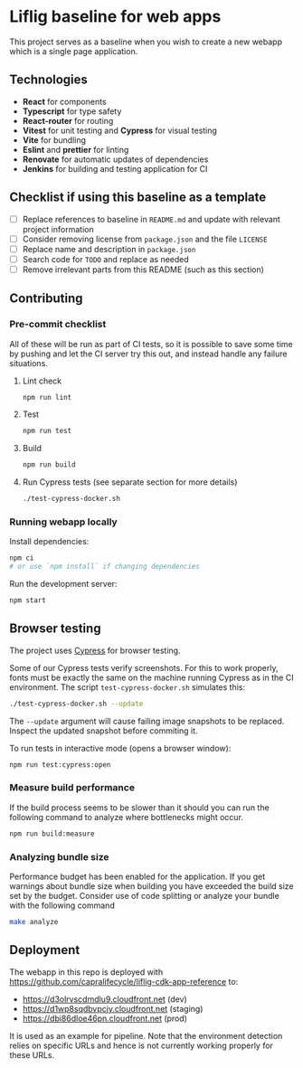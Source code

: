 # Liflig baseline for web apps
This project serves as a baseline when you wish to create a new webapp which is a single page application.

## Technologies
- **React** for components
- **Typescript** for type safety
- **React-router** for routing
- **Vitest** for unit testing and **Cypress** for visual testing
- **Vite** for bundling
- **Eslint** and **prettier** for linting
- **Renovate** for automatic updates of dependencies
- **Jenkins** for building and testing application for CI

## Checklist if using this baseline as a template

- [ ] Replace references to baseline in `README.md` and update with relevant project information
- [ ] Consider removing license from `package.json` and the file `LICENSE`
- [ ] Replace name and description in `package.json`
- [ ] Search code for `TODO` and replace as needed
- [ ] Remove irrelevant parts from this README (such as this section)

## Contributing

### Pre-commit checklist

All of these will be run as part of CI tests, so it is possible to save
some time by pushing and let the CI server try this out, and instead handle
any failure situations.

1. Lint check

   ```bash
   npm run lint
   ```

1. Test

   ```bash
   npm run test
   ```

1. Build

   ```bash
   npm run build
   ```

1. Run Cypress tests (see separate section for more details)

   ```bash
   ./test-cypress-docker.sh
   ```

### Running webapp locally

Install dependencies:

```bash
npm ci
# or use `npm install` if changing dependencies
```

Run the development server:

```bash
npm start
```

## Browser testing

The project uses [Cypress](https://www.cypress.io/) for browser testing.

Some of our Cypress tests verify screenshots. For this to work properly,
fonts must be exactly the same on the machine running Cypress as in
the CI environment. The script `test-cypress-docker.sh` simulates this:

```bash
./test-cypress-docker.sh --update
```

The `--update` argument will cause failing image snapshots to be replaced.
Inspect the updated snapshot before commiting it.

To run tests in interactive mode (opens a browser window):

```bash
npm run test:cypress:open
```

### Measure build performance

If the build process seems to be slower than it should you can run the
following command to analyze where bottlenecks might occur.

```bash
npm run build:measure
```

### Analyzing bundle size

Performance budget has been enabled for the application. If you get
warnings about bundle size when building you have exceeded the build
size set by the budget. Consider use of code splitting or analyze
your bundle with the following command

```bash
make analyze
```

## Deployment

The webapp in this repo is deployed with
https://github.com/capralifecycle/liflig-cdk-app-reference
to:

- https://d3olrvscdmdlu9.cloudfront.net (dev)
- https://d1wp8sqdbvpcjy.cloudfront.net (staging)
- https://dbi86dloe46pn.cloudfront.net (prod)

It is used as an example for pipeline. Note that the environment
detection relies on specific URLs and hence is not currently
working properly for these URLs.
